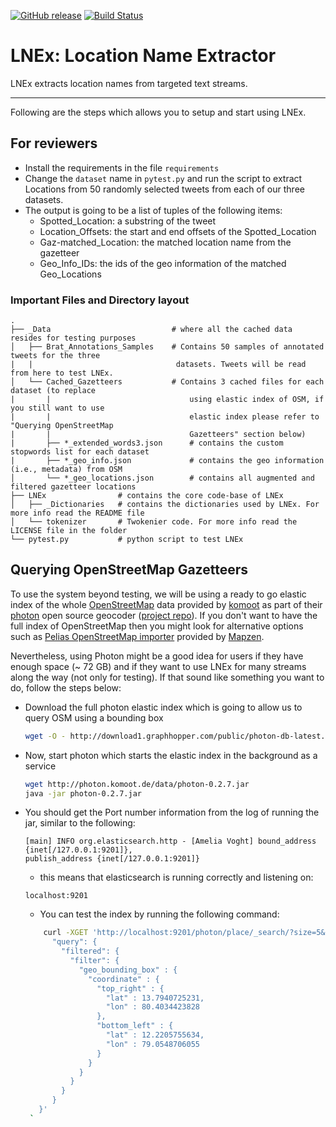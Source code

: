 <!-- ###########################################################################
Copyright 2017 - anonymous authors of NAACL submission titled:
    "Location Name Extraction from Targeted Text Streams using Gazetteer-based
        Statistical Language Models"

LNEx code is available now for review purposes only. The tool will be made open
    after the review process.
#############################################################################-->

[![GitHub release](https://img.shields.io/badge/release-V1.1-orange.svg)]() [![Build Status](https://travis-ci.com/halolimat/LNEx.svg?token=Gg8N5fqoMjLGd4ehzd72&branch=master)](https://travis-ci.com/halolimat/LNEx)
# LNEx: Location Name Extractor #

LNEx extracts location names from targeted text streams.

---

Following are the steps which allows you to setup and start using LNEx.

## For reviewers ##

- Install the requirements in the file ```requirements```
- Change the ```dataset``` name in ```pytest.py``` and run the script to extract Locations from 50 randomly selected tweets from each of our three datasets.
- The output is going to be a list of tuples of the following items:
   - Spotted_Location: a substring of the tweet
   - Location_Offsets: the start and end offsets of the Spotted_Location
   - Gaz-matched_Location: the matched location name from the gazetteer
   - Geo_Info_IDs: the ids of the geo information of the matched Geo_Locations

### Important Files and Directory layout
    .
    ├── _Data                           # where all the cached data resides for testing purposes
    │   ├── Brat_Annotations_Samples    # Contains 50 samples of annotated tweets for the three 
    |   |                                datasets. Tweets will be read from here to test LNEx.
    │   └── Cached_Gazetteers           # Contains 3 cached files for each dataset (to replace 
    |       |                               using elastic index of OSM, if you still want to use 
    |       |                               elastic index please refer to "Querying OpenStreetMap 
    |       |                               Gazetteers" section below)
    |       ├── *_extended_words3.json      # contains the custom stopwords list for each dataset
    |       ├── *_geo_info.json             # contains the geo information (i.e., metadata) from OSM
    │       └── *_geo_locations.json        # contains all augmented and filtered gazetteer locations
    ├── LNEx                # contains the core code-base of LNEx
    │   ├── _Dictionaries   # contains the dictionaries used by LNEx. For more info read the README file
    │   └── tokenizer       # Twokenier code. For more info read the LICENSE file in the folder
    └── pytest.py           # python script to test LNEx


## Querying OpenStreetMap Gazetteers ##

To use the system beyond testing, we will be using a ready to go elastic index of the whole [OpenStreetMap](http://www.osm.org) data provided by [komoot](http://www.komoot.de) as part of their [photon](https://photon.komoot.de/) open source geocoder ([project repo](https://github.com/komoot/photon)). If you don't want to have the full index of OpenStreetMap then you might look for alternative options such as [Pelias OpenStreetMap importer](https://github.com/pelias/openstreetmap) provided by [Mapzen](https://www.mapzen.com/).

Nevertheless, using Photon might be a good idea for users if they have enough space (~ 72 GB) and if they want to use LNEx for many streams along the way (not only for testing). If that sound like something you want to do, follow the steps below:

 - Download the full photon elastic index which is going to allow us to query OSM using a bounding box

   ```sh
   wget -O - http://download1.graphhopper.com/public/photon-db-latest.tar.bz2 | bzip2 -cd | tar x
   ```

 - Now, start photon which starts the elastic index in the background as a service

   ```sh
   wget http://photon.komoot.de/data/photon-0.2.7.jar
   java -jar photon-0.2.7.jar
   ```

 - You should get the Port number information from the log of running the jar, similar to the following:

   ```
   [main] INFO org.elasticsearch.http - [Amelia Voght] bound_address {inet[/127.0.0.1:9201]},
   publish_address {inet[/127.0.0.1:9201]}
   ```

   - this means that elasticsearch is running correctly and listening on:

   ```
   localhost:9201
   ```
   - You can test the index by running the following command:
   ```sh
       curl -XGET 'http://localhost:9201/photon/place/_search/?size=5&pretty=1' -d '{
         "query": {
           "filtered": {
             "filter": {
               "geo_bounding_box" : {
                 "coordinate" : {
                   "top_right" : {
                     "lat" : 13.7940725231,
                     "lon" : 80.4034423828
                   },
                   "bottom_left" : {
                     "lat" : 12.2205755634,
                     "lon" : 79.0548706055
                   }
                 }
               }
             }
           }
         }
      }'
    `
